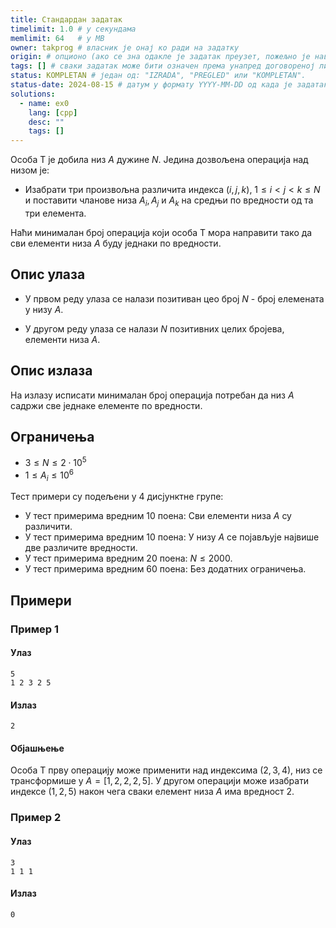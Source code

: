 ```yaml
---
title: Стандардан задатак
timelimit: 1.0 # у секундама
memlimit: 64   # y MB
owner: takprog # власник је онај ко ради на задатку
origin: # опционо (ако се зна одакле је задатак преузет, пожељно је навести извор)
tags: [] # сваки задатак може бити означен према унапред договореној листи ознака
status: KOMPLETAN # један од: "IZRADA", "PREGLED" или "KOMPLETAN".
status-date: 2024-08-15 # датум у формату YYYY-MM-DD од када је задатак у наведеном статусу
solutions:
  - name: ex0
    lang: [cpp]
    desc: ""
    tags: []
---
```


Особа Т је добила низ $A$ дужине $N$. Једина дозвољена операција над низом је:

* Изабрати три произвољна различита индекса $(i, j, k)$, $1 \leq i < j < k \leq N$ и поставити чланове низа $A_i, A_j$ и $A_k$ на средњи по вредности од та три елемента.

Наћи минималан број операција који особа Т мора направити тако да сви елементи низа $A$ буду једнаки по вредности.

## Опис улаза

* У првом реду улаза се налази позитиван цео број $N$ - број елемената у низу $A$. 

* У другом реду улаза се налази $N$ позитивних целих бројева, елементи низа $A$.

## Опис излаза

На излазу исписати минималан број операција потребан да низ $A$ садржи све једнаке елементе по вредности.

## Ограничења

-   $3 \leq N \leq 2\cdot10^5$
-   $1 \leq A_i\leq 10^6$

Тест примери су подељени у $4$ дисјунктне групе:

-   У тест примерима вредним $10$ поена: Сви елементи низа $A$ су различити.
-   У тест примерима вредним $10$ поена: У низу $A$ се појављује највише две различите вредности.
-   У тест примерима вредним $20$ поена: $N\leq 2000$.
-   У тест примерима вредним $60$ поена: Без додатних ограничења.

## Примери

### Пример 1

#### Улаз

```
5
1 2 3 2 5
```

#### Излаз

```
2
```
#### Објашњење

Особа Т прву операцију може применити над индексима $(2, 3, 4)$, низ се трансформише у $A = [1, 2, 2, 2, 5]$. У другом операцији може изабрати индексе $(1, 2, 5)$ након чега сваки елемент низа $A$ има вредност $2$. 

### Пример 2

#### Улаз

```
3
1 1 1
```

#### Излаз

```
0
```
